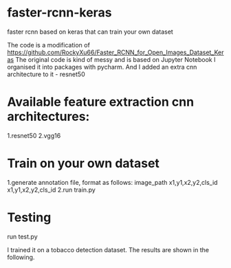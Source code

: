 # faster-rcnn-keras
faster rcnn based on keras that can train your own dataset

The code is a modification of
https://github.com/RockyXu66/Faster_RCNN_for_Open_Images_Dataset_Keras
The original code is kind of messy and is based on Jupyter Notebook
I organised it into packages with pycharm.
And I added an extra cnn architecture to it - resnet50

# Available feature extraction cnn architectures:
1.resnet50
2.vgg16

# Train on your own dataset
1.generate annotation file, format as follows:
image_path x1,y1,x2,y2,cls_id x1,y1,x2,y2,cls_id
2.run train.py

# Testing
run test.py

I trained it on a tobacco detection dataset.
The results are shown in the following.

